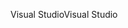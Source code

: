 <span data-ttu-id="e81e9-101">Visual Studio</span><span class="sxs-lookup"><span data-stu-id="e81e9-101">Visual Studio</span></span>